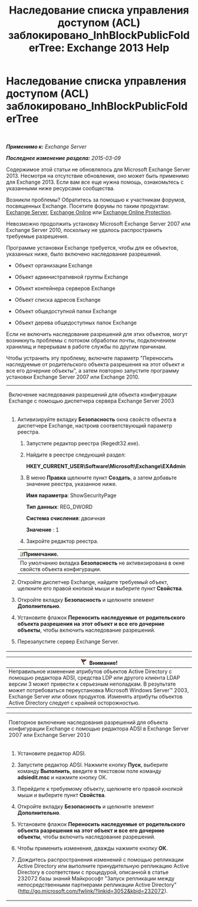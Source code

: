 ﻿---
title: 'Наследование списка управления доступом (ACL) заблокировано_InhBlockPublicFolderTree: Exchange 2013 Help'
TOCTitle: Наследование списка управления доступом (ACL) заблокировано_InhBlockPublicFolderTree
ms:assetid: e3b89c8a-d6f8-4864-8bf0-35a78ce87cc4
ms:mtpsurl: https://technet.microsoft.com/ru-ru/library/ms.exch.setupreadiness.inhblockpublicfoldertree(v=EXCHG.150)
ms:contentKeyID: 50489264
ms.date: 05/22/2018
mtps_version: v=EXCHG.150
ms.translationtype: MT
---

# Наследование списка управления доступом (ACL) заблокировано\_InhBlockPublicFolderTree

 

_**Применимо к:** Exchange Server_

_**Последнее изменение раздела:** 2015-03-09_

Содержимое этой статьи не обновлялось для Microsoft Exchange Server 2013. Несмотря на отсутствие обновления, оно может быть применимо для Exchange 2013. Если вам все еще нужна помощь, ознакомьтесь с указанными ниже ресурсами сообщества.

Возникли проблемы? Обратитесь за помощью к участникам форумов, посвященных Exchange. Посетите форумы по таким продуктам: [Exchange Server](https://go.microsoft.com/fwlink/p/?linkid=60612), [Exchange Online](https://go.microsoft.com/fwlink/p/?linkid=267542) или [Exchange Online Protection](https://go.microsoft.com/fwlink/p/?linkid=285351).

Невозможно продолжить установку Microsoft Exchange Server 2007 или Exchange Server 2010, поскольку не удалось распространить требуемые разрешения.

Программе установки Exchange требуется, чтобы для ее объектов, указанных ниже, было включено наследование разрешений.

  - Объект организации Exchange

  - Объект административной группы Exchange

  - Объект контейнера серверов Exchange

  - Объект списка адресов Exchange

  - Объект общедоступной папки Exchange

  - Объект дерева общедоступных папок Exchange

Если не включить наследование разрешений для этих объектов, могут возникнуть проблемы с потоком обработки почты, подключением хранилищ и перерывам в работе службы по другим причинам.

Чтобы устранить эту проблему, включите параметр "Переносить наследуемые от родительского объекта разрешения на этот объект и все его дочерние объекты", а затем повторно запустите программу установки Exchange Server 2007 или Exchange 2010.


<table>
<colgroup>
<col style="width: 100%" />
</colgroup>
<tbody>
<tr class="odd">
<td><p>Включение наследования разрешений для объекта конфигурации Exchange с помощью диспетчера сервера Exchange Server 2003</p></td>
</tr>
<tr class="even">
<td><ol>
<li><p>Активизируйте вкладку <strong>Безопасность</strong> окна свойств объекта в диспетчере Exchange, настроив соответствующий параметр реестра.</p>
<ol>
<li><p>Запустите редактор реестра (Regedt32.exe).</p></li>
<li><p>Найдите в реестре следующий раздел:</p>
<p><strong>HKEY_CURRENT_USER\Software\Microsoft\Exchange\EXAdmin</strong></p></li>
<li><p>В меню <strong>Правка</strong> щелкните пункт <strong>Создать</strong>, а затем добавьте значение реестра, указанное ниже.</p>
<p><strong>Имя параметра</strong>: ShowSecurityPage</p>
<p><strong>Тип данных</strong>: REG_DWORD</p>
<p><strong>Система счисления</strong>: двоичная</p>
<p><strong>Значение</strong> : 1</p></li>
<li><p>Закройте редактор реестра.</p></li>
</ol>
<table>
<thead>
<tr class="header">
<th><img src="images/JJ126620.note(EXCHG.150).gif" title="Примечание" alt="Примечание" />Примечание.</th>
</tr>
</thead>
<tbody>
<tr class="odd">
<td>По умолчанию вкладка <strong>Безопасность</strong> не активизирована в окне свойств объекта конфигурации.</td>
</tr>
</tbody>
</table>

</li>
<li><p>Откройте диспетчер Exchange, найдите требуемый объект, щелкните его правой кнопкой мыши и выберите пункт <strong>Свойства</strong>.</p></li>
<li><p>Откройте вкладку <strong>Безопасность</strong> и щелкните элемент <strong>Дополнительно</strong>.</p></li>
<li><p>Установите флажок <strong>Переносить наследуемые от родительского объекта разрешения на этот объект и все его дочерние объекты</strong>, чтобы включить наследование разрешений.</p></li>
<li><p>Перезапустите сервер Exchange Server.</p></li>
</ol></td>
</tr>
</tbody>
</table>


<table>
<thead>
<tr class="header">
<th><img src="images/Dd876857.Caution(EXCHG.150).gif" title="Внимание!" alt="Внимание!" />Внимание!</th>
</tr>
</thead>
<tbody>
<tr class="odd">
<td>Неправильное изменение атрибутов объектов Active Directory с помощью редактора ADSI, средства LDP или другого клиента LDAP версии 3 может привести к серьезным неполадкам. В результате может потребоваться переустановка Microsoft Windows Server™ 2003, Exchange Server или обоих продуктов. Изменять атрибуты объектов Active Directory следует с крайней осторожностью.</td>
</tr>
</tbody>
</table>



<table>
<colgroup>
<col style="width: 100%" />
</colgroup>
<tbody>
<tr class="odd">
<td><p>Повторное включение наследования разрешений для объекта конфигурации Exchange с помощью редактора ADSI в Exchange Server 2007 или Exchange Server 2010</p></td>
</tr>
<tr class="even">
<td><ol>
<li><p>Установите редактор ADSI.</p></li>
<li><p>Запустите редактор ADSI. Нажмите кнопку <strong>Пуск</strong>, выберите команду <strong>Выполнить</strong>, введите в текстовом поле команду <strong>adsiedit.msc</strong> и нажмите кнопку ОК.</p></li>
<li><p>Перейдите к требуемому объекту, щелкните его правой кнопкой мыши и выберите пункт <strong>Свойства</strong>.</p></li>
<li><p>Откройте вкладку <strong>Безопасность</strong> и щелкните элемент <strong>Дополнительно</strong>.</p></li>
<li><p>Установите флажок <strong>Переносить наследуемые от родительского объекта разрешения на этот объект и все его дочерние объекты</strong>, чтобы включить наследование разрешений.</p></li>
<li><p>Чтобы применить изменения, дважды нажмите кнопку <strong>ОК</strong>.</p></li>
<li><p>Дождитесь распространения изменений с помощью репликации Active Directory или выполните принудительную репликацию Active Directory в соответствии с процедурой, описанной в статье 232072 базы знаний Майкрософт &quot;Запуск репликации между непосредственными партнерами репликации Active Directory&quot; (<a href="http://go.microsoft.com/fwlink/?linkid=3052%26kbid=232072" class="uri">http://go.microsoft.com/fwlink/?linkid=3052&amp;kbid=232072</a>).</p></li>
</ol></td>
</tr>
</tbody>
</table>

